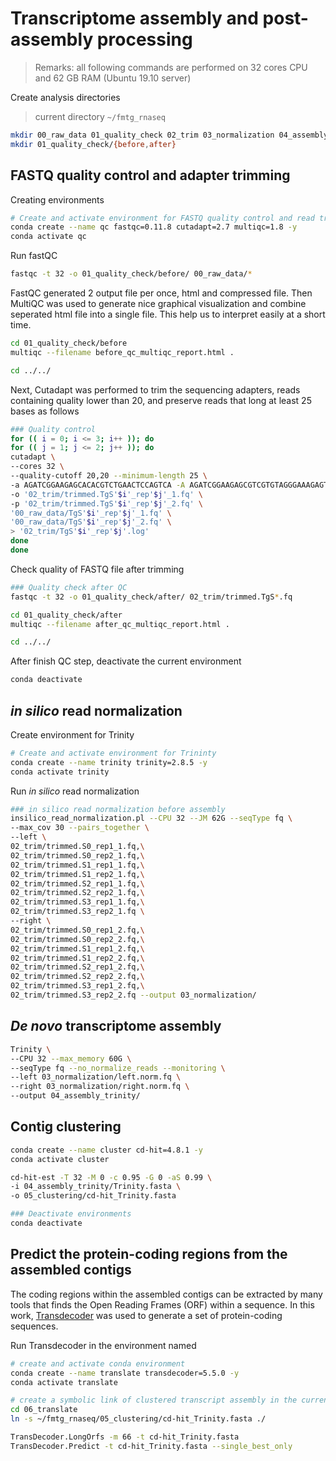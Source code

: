 # Transcriptome assembly and post-assembly processing


> Remarks: all following commands are performed on 32 cores CPU and 62 GB RAM (Ubuntu 19.10 server)

Create analysis directories

> current directory `~/fmtg_rnaseq`

```bash
mkdir 00_raw_data 01_quality_check 02_trim 03_normalization 04_assembly_trinity 05_clustering 06_translate
mkdir 01_quality_check/{before,after}

```

## FASTQ quality control and adapter trimming

Creating environments
```bash
# Create and activate environment for FASTQ quality control and read trimming
conda create --name qc fastqc=0.11.8 cutadapt=2.7 multiqc=1.8 -y
conda activate qc
```

Run fastQC
```bash
fastqc -t 32 -o 01_quality_check/before/ 00_raw_data/*
```

FastQC generated 2 output file per once, html and compressed file. Then MultiQC was used to generate nice graphical visualization and combine seperated html file into a single file. This help us to interpret easily at a short time. 

```bash
cd 01_quality_check/before
multiqc --filename before_qc_multiqc_report.html .

cd ../../
```

Next, Cutadapt was performed to trim the sequencing adapters, reads containing quality lower than 20, and preserve reads that long at least 25 bases as follows

```bash
### Quality control
for (( i = 0; i <= 3; i++ )); do
for (( j = 1; j <= 2; j++ )); do
cutadapt \
--cores 32 \
--quality-cutoff 20,20 --minimum-length 25 \
-a AGATCGGAAGAGCACACGTCTGAACTCCAGTCA -A AGATCGGAAGAGCGTCGTGTAGGGAAAGAGTGT \
-o '02_trim/trimmed.TgS'$i'_rep'$j'_1.fq' \
-p '02_trim/trimmed.TgS'$i'_rep'$j'_2.fq' \
'00_raw_data/TgS'$i'_rep'$j'_1.fq' \
'00_raw_data/TgS'$i'_rep'$j'_2.fq' \
> '02_trim/TgS'$i'_rep'$j'.log'
done
done
```

Check quality of FASTQ file after trimming

```bash
### Quality check after QC
fastqc -t 32 -o 01_quality_check/after/ 02_trim/trimmed.TgS*.fq

cd 01_quality_check/after
multiqc --filename after_qc_multiqc_report.html .

cd ../../
```

After finish QC step, deactivate the current environment

```bash
conda deactivate
```


## __*in silico*__ read normalization

Create environment for Trinity

```bash
# Create and activate environment for Trininty
conda create --name trinity trinity=2.8.5 -y
conda activate trinity
```
Run _in silico_ read normalization
```bash
### in silico read normalization before assembly
insilico_read_normalization.pl --CPU 32 --JM 62G --seqType fq \
--max_cov 30 --pairs_together \
--left \
02_trim/trimmed.S0_rep1_1.fq,\
02_trim/trimmed.S0_rep2_1.fq,\
02_trim/trimmed.S1_rep1_1.fq,\
02_trim/trimmed.S1_rep2_1.fq,\
02_trim/trimmed.S2_rep1_1.fq,\
02_trim/trimmed.S2_rep2_1.fq,\
02_trim/trimmed.S3_rep1_1.fq,\
02_trim/trimmed.S3_rep2_1.fq \
--right \
02_trim/trimmed.S0_rep1_2.fq,\
02_trim/trimmed.S0_rep2_2.fq,\
02_trim/trimmed.S1_rep1_2.fq,\
02_trim/trimmed.S1_rep2_2.fq,\
02_trim/trimmed.S2_rep1_2.fq,\
02_trim/trimmed.S2_rep2_2.fq,\
02_trim/trimmed.S3_rep1_2.fq,\
02_trim/trimmed.S3_rep2_2.fq --output 03_normalization/
```

## __*De novo*__ transcriptome assembly

```bash
Trinity \
--CPU 32 --max_memory 60G \
--seqType fq --no_normalize_reads --monitoring \
--left 03_normalization/left.norm.fq \
--right 03_normalization/right.norm.fq \
--output 04_assembly_trinity/
```

## Contig clustering

```bash
conda create --name cluster cd-hit=4.8.1 -y
conda activate cluster

cd-hit-est -T 32 -M 0 -c 0.95 -G 0 -aS 0.99 \
-i 04_assembly_trinity/Trinity.fasta \
-o 05_clustering/cd-hit_Trinity.fasta

### Deactivate environments
conda deactivate
```

## Predict the protein-coding regions from the assembled contigs

The coding regions within the assembled contigs can be extracted by many tools that finds the Open Reading Frames (ORF) within a sequence. In this work, [Transdecoder](https://github.com/TransDecoder/TransDecoder) was used to generate a set of protein-coding sequences. 

Run Transdecoder in the environment named 

```bash
# create and activate conda environment
conda create --name translate transdecoder=5.5.0 -y
conda activate translate

# create a symbolic link of clustered transcript assembly in the current directory
cd 06_translate
ln -s ~/fmtg_rnaseq/05_clustering/cd-hit_Trinity.fasta ./

TransDecoder.LongOrfs -m 66 -t cd-hit_Trinity.fasta
TransDecoder.Predict -t cd-hit_Trinity.fasta --single_best_only
```




